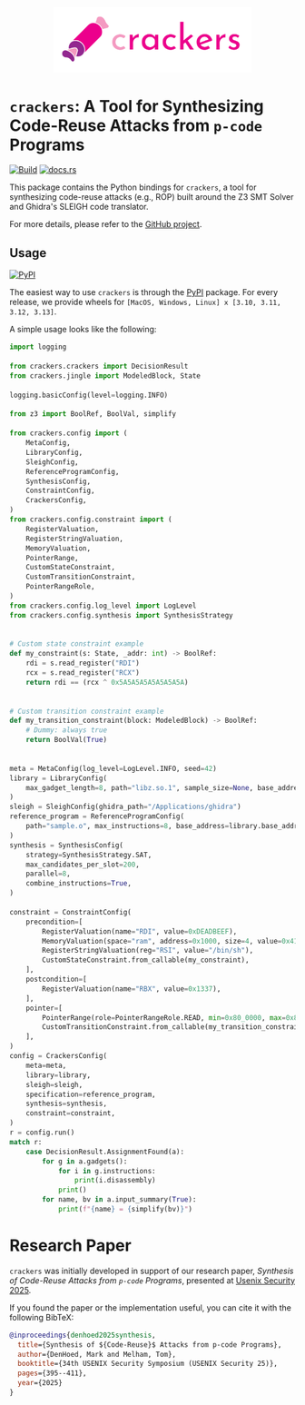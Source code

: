 <div align="center">

<img src="https://raw.githubusercontent.com/toolCHAINZ/crackers/refs/heads/main/crackers.svg" width="350"/>

</div>

# `crackers`: A Tool for Synthesizing Code-Reuse Attacks from `p-code` Programs

[![Build](https://github.com/toolCHAINZ/crackers/actions/workflows/build.yml/badge.svg)](https://github.com/toolCHAINZ/crackers/actions/workflows/build.yml)
[![docs.rs](https://docs.rs/crackers/badge.svg)](https://docs.rs/crackers)

This package contains the Python bindings for `crackers`, a tool for synthesizing
code-reuse attacks (e.g., ROP) built around the Z3 SMT Solver and Ghidra's SLEIGH code translator.

For more details, please refer to the [GitHub project](https://github.com/toolCHAINZ/crackers).

## Usage

[![PyPI](https://img.shields.io/pypi/v/crackers)](https://pypi.org/project/crackers/)

The easiest way to use `crackers` is through the [PyPI](https://pypi.org/project/crackers/) package. For every release, we provide wheels for `[MacOS, Windows, Linux] x [3.10, 3.11, 3.12, 3.13]`.

A simple usage looks like the following:

```python
import logging

from crackers.crackers import DecisionResult
from crackers.jingle import ModeledBlock, State

logging.basicConfig(level=logging.INFO)

from z3 import BoolRef, BoolVal, simplify

from crackers.config import (
    MetaConfig,
    LibraryConfig,
    SleighConfig,
    ReferenceProgramConfig,
    SynthesisConfig,
    ConstraintConfig,
    CrackersConfig,
)
from crackers.config.constraint import (
    RegisterValuation,
    RegisterStringValuation,
    MemoryValuation,
    PointerRange,
    CustomStateConstraint,
    CustomTransitionConstraint,
    PointerRangeRole,
)
from crackers.config.log_level import LogLevel
from crackers.config.synthesis import SynthesisStrategy


# Custom state constraint example
def my_constraint(s: State, _addr: int) -> BoolRef:
    rdi = s.read_register("RDI")
    rcx = s.read_register("RCX")
    return rdi == (rcx ^ 0x5A5A5A5A5A5A5A5A)


# Custom transition constraint example
def my_transition_constraint(block: ModeledBlock) -> BoolRef:
    # Dummy: always true
    return BoolVal(True)


meta = MetaConfig(log_level=LogLevel.INFO, seed=42)
library = LibraryConfig(
    max_gadget_length=8, path="libz.so.1", sample_size=None, base_address=None
)
sleigh = SleighConfig(ghidra_path="/Applications/ghidra")
reference_program = ReferenceProgramConfig(
    path="sample.o", max_instructions=8, base_address=library.base_address
)
synthesis = SynthesisConfig(
    strategy=SynthesisStrategy.SAT,
    max_candidates_per_slot=200,
    parallel=8,
    combine_instructions=True,
)

constraint = ConstraintConfig(
    precondition=[
        RegisterValuation(name="RDI", value=0xDEADBEEF),
        MemoryValuation(space="ram", address=0x1000, size=4, value=0x41),
        RegisterStringValuation(reg="RSI", value="/bin/sh"),
        CustomStateConstraint.from_callable(my_constraint),
    ],
    postcondition=[
        RegisterValuation(name="RBX", value=0x1337),
    ],
    pointer=[
        PointerRange(role=PointerRangeRole.READ, min=0x80_0000, max=0x80_8000),
        CustomTransitionConstraint.from_callable(my_transition_constraint),
    ],
)
config = CrackersConfig(
    meta=meta,
    library=library,
    sleigh=sleigh,
    specification=reference_program,
    synthesis=synthesis,
    constraint=constraint,
)
r = config.run()
match r:
    case DecisionResult.AssignmentFound(a):
        for g in a.gadgets():
            for i in g.instructions:
                print(i.disassembly)
            print()
        for name, bv in a.input_summary(True):
            print(f"{name} = {simplify(bv)}")
```

# Research Paper

`crackers` was initially developed in support of our research paper, _Synthesis of Code-Reuse Attacks from `p-code` Programs_,
presented at [Usenix Security 2025](https://www.usenix.org/conference/usenixsecurity25/presentation/denhoed).

If you found the paper or the implementation useful, you can cite it with the following BibTeX:

```bibtex
@inproceedings{denhoed2025synthesis,
  title={Synthesis of ${Code-Reuse}$ Attacks from p-code Programs},
  author={DenHoed, Mark and Melham, Tom},
  booktitle={34th USENIX Security Symposium (USENIX Security 25)},
  pages={395--411},
  year={2025}
}
```
